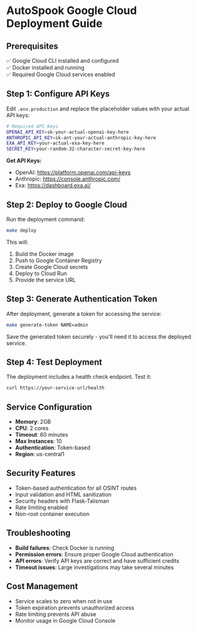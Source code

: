 # AutoSpook Google Cloud Deployment Guide

## Prerequisites

✅ Google Cloud CLI installed and configured  
✅ Docker installed and running  
✅ Required Google Cloud services enabled  

## Step 1: Configure API Keys

Edit `.env.production` and replace the placeholder values with your actual API keys:

```bash
# Required API Keys
OPENAI_API_KEY=sk-your-actual-openai-key-here
ANTHROPIC_API_KEY=sk-ant-your-actual-anthropic-key-here  
EXA_API_KEY=your-actual-exa-key-here
SECRET_KEY=your-random-32-character-secret-key-here
```

**Get API Keys:**
- OpenAI: https://platform.openai.com/api-keys
- Anthropic: https://console.anthropic.com/
- Exa: https://dashboard.exa.ai/

## Step 2: Deploy to Google Cloud

Run the deployment command:

```bash
make deploy
```

This will:
1. Build the Docker image
2. Push to Google Container Registry
3. Create Google Cloud secrets
4. Deploy to Cloud Run
5. Provide the service URL

## Step 3: Generate Authentication Token

After deployment, generate a token for accessing the service:

```bash
make generate-token NAME=admin
```

Save the generated token securely - you'll need it to access the deployed service.

## Step 4: Test Deployment

The deployment includes a health check endpoint. Test it:

```bash
curl https://your-service-url/health
```

## Service Configuration

- **Memory**: 2GB
- **CPU**: 2 cores  
- **Timeout**: 60 minutes
- **Max Instances**: 10
- **Authentication**: Token-based
- **Region**: us-central1

## Security Features

- Token-based authentication for all OSINT routes
- Input validation and HTML sanitization
- Security headers with Flask-Talisman
- Rate limiting enabled
- Non-root container execution

## Troubleshooting

- **Build failures**: Check Docker is running
- **Permission errors**: Ensure proper Google Cloud authentication
- **API errors**: Verify API keys are correct and have sufficient credits
- **Timeout issues**: Large investigations may take several minutes

## Cost Management

- Service scales to zero when not in use
- Token expiration prevents unauthorized access
- Rate limiting prevents API abuse
- Monitor usage in Google Cloud Console